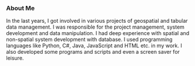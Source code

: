 ### About Me
In the last years, I got involved in various projects of geospatial and tabular data management.
I was responsible for the project management, system development and data manipulation.
I had deep experience with spatial and non-spatial system development with database.
I used programming languages like Python, C#, Java, JavaScript and HTML etc. in my work.
I also developed some programs and scripts and even a screen saver for leisure.

<!--
**samwonghk/samwonghk** is a ✨ _special_ ✨ repository because its `README.md` (this file) appears on your GitHub profile.

Here are some ideas to get you started:
- Hi there 👋
- 🔭 I’m currently working on ...
- 🌱 I’m currently learning ...
- 👯 I’m looking to collaborate on ...
- 🤔 I’m looking for help with ...
- 💬 Ask me about ...
- 📫 How to reach me: ...
- 😄 Pronouns: ...
- ⚡ Fun fact: ...
-->
